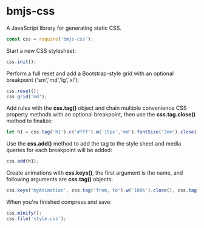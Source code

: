 # bmjs-css
A JavaScript library for generating static CSS.
```javascript
const css = require('bmjs-css');
```
Start a new CSS stylesheet:
```javascript
css.init();
```
Perform a full reset and add a Bootstrap-style grid with an optional breakpoint ('sm','md','lg','xl'):
```javascript
css.reset();
css.grid('md');
```
Add rules with the **css.tag()** object and chain multiple convenience CSS property methods with an optional breakpoint, then use the **css.tag.close()** method to finalize:
```javascript
let h1 = css.tag('h1').c('#fff').m('15px','md').fontSize('2em').close();
```
Use the **css.add()** method to add the tag to the style sheet and media queries for each breakpoint will be added:
```javascript
css.add(h1);
```
Create animations with **css.keys()**, the first argument is the name, and following arguments are **css.tag()** objects:
```javascript
css.keys('myAnimation', css.tag('from, to').w('100%').close(), css.tag('50%').w('0%').close());
```
When you're finished compress and save:
```javascript
css.minify();
css.file('style.css');
```

